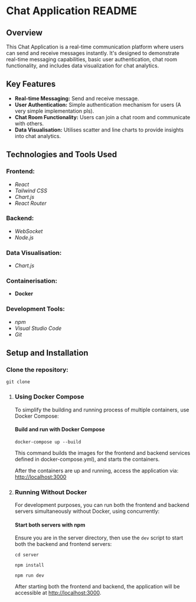 # Chat Application README

## Overview

This Chat Application is a real-time communication platform where users can send and receive messages instantly. It's designed to demonstrate real-time messaging capabilities, basic user authentication, chat room functionality, and includes data visualization for chat analytics.

## Key Features

-   **Real-time Messaging:** Send and receive message.
-   **User Authentication:** Simple authentication mechanism for users (A very simple implementation pls).
-   **Chat Room Functionality:** Users can join a chat room and communicate with others.
-   **Data Visualisation:** Utilises scatter and line charts to provide insights into chat analytics.

## Technologies and Tools Used

### Frontend:

-   *React*
-   *Tailwind CSS* 
-   *Chart.js*
-   *React Router* 

### Backend:

-   *WebSocket* 
-   *Node.js*
 
### Data Visualisation:

-   *Chart.js*
### Containerisation:

-   **Docker**

### Development Tools:

-   *npm*
-   *Visual Studio Code*
-   *Git*

## Setup and Installation

### Clone the repository:

    git clone


 1. ### Using Docker Compose
    
    To simplify the building and running process of multiple containers,
    use Docker Compose:
    
    #### Build and run with Docker Compose
    
     `docker-compose up --build` 
     
	This command builds the images for the frontend and backend services defined in  docker-compose.yml), and  starts the containers.
    
    After the containers are up and running, access the application via:
    [http://localhost:3000](http://localhost:3000/)
    
 2. ### Running Without Docker
    
    For development purposes, you can run both the frontend and backend
    servers simultaneously without Docker, using concurrently:
    
    #### Start both servers with npm
    
    Ensure you are in the server directory, then use the `dev` script to
    start both the backend and frontend servers:
    
    `cd server`

    `npm install` 
    
    `npm run dev`  
    
    After starting both the frontend and backend, the application will
    be accessible at [http://localhost:3000](http://localhost:3000/).
